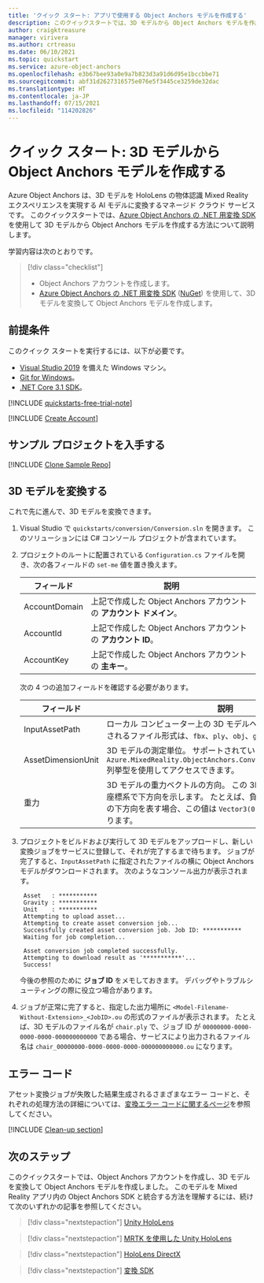 ```yaml
---
title: 'クイック スタート: アプリで使用する Object Anchors モデルを作成する'
description: このクイックスタートでは、3D モデルから Object Anchors モデルを作成する方法について説明します。
author: craigktreasure
manager: virivera
ms.author: crtreasu
ms.date: 06/10/2021
ms.topic: quickstart
ms.service: azure-object-anchors
ms.openlocfilehash: e3b67bee93a0e9a7b823d3a91d6d95e1bccbbe71
ms.sourcegitcommit: abf31d2627316575e076e5f3445ce3259de32dac
ms.translationtype: HT
ms.contentlocale: ja-JP
ms.lasthandoff: 07/15/2021
ms.locfileid: "114202826"
---
```

# <a name="quickstart-create-an-object-anchors-model-from-a-3d-model"></a>クイック スタート: 3D モデルから Object Anchors モデルを作成する

Azure Object Anchors は、3D モデルを HoloLens の物体認識 Mixed Reality エクスペリエンスを実現する AI モデルに変換するマネージド クラウド サービスです。 このクイックスタートでは、[Azure Object Anchors の .NET 用変換 SDK](/dotnet/api/overview/azure/mixedreality.objectanchors.conversion-readme-pre) を使用して 3D モデルから Object Anchors モデルを作成する方法について説明します。

学習内容は次のとおりです。

> [!div class="checklist"]
> * Object Anchors アカウントを作成します。
> * [Azure Object Anchors の .NET 用変換 SDK](/dotnet/api/overview/azure/mixedreality.objectanchors.conversion-readme-pre) ([NuGet](https://www.nuget.org/packages/Azure.MixedReality.ObjectAnchors.Conversion/)) を使用して、3D モデルを変換して Object Anchors モデルを作成します。

## <a name="prerequisites"></a>前提条件

このクイック スタートを実行するには、以下が必要です。

* <a href="https://www.visualstudio.com/downloads/" target="_blank">Visual Studio 2019</a> を備えた Windows マシン。
* <a href="https://git-scm.com" target="_blank">Git for Windows</a>。
* <a href="https://dotnet.microsoft.com/download/dotnet-core/3.1">.NET Core 3.1 SDK</a>。

[!INCLUDE [quickstarts-free-trial-note](../../../includes/quickstarts-free-trial-note.md)]

[!INCLUDE [Create Account](../../../includes/object-anchors-get-started-create-account.md)]

## <a name="get-the-sample-project"></a>サンプル プロジェクトを入手する

[!INCLUDE [Clone Sample Repo](../../../includes/object-anchors-clone-sample-repository.md)]

## <a name="convert-a-3d-model"></a>3D モデルを変換する

これで先に進んで、3D モデルを変換できます。

1. Visual Studio で `quickstarts/conversion/Conversion.sln` を開きます。 このソリューションには C# コンソール プロジェクトが含まれています。

2. プロジェクトのルートに配置されている `Configuration.cs` ファイルを開き、次の各フィールドの `set-me` 値を置き換えます。

   | フィールド         | 説明                                                         |
   |---------------|---------------------------------------------------------------------|
   | AccountDomain | 上記で作成した Object Anchors アカウントの **アカウント ドメイン**。 |
   | AccountId     | 上記で作成した Object Anchors アカウントの **アカウント ID**。     |
   | AccountKey    | 上記で作成した Object Anchors アカウントの **主キー**。     |

   次の 4 つの追加フィールドを確認する必要があります。

    | フィールド                    | 説明                       |
    | ---                      | ---                               |
    | InputAssetPath           | ローカル コンピューター上の 3D モデルへの絶対パス。 サポートされるファイル形式は、`fbx`、`ply`、`obj`、`glb`、`gltf` です。 |
    | AssetDimensionUnit       | 3D モデルの測定単位。 サポートされているすべての測定単位は、`Azure.MixedReality.ObjectAnchors.Conversion.AssetLengthUnit` 列挙型を使用してアクセスできます。 |
    | 重力                  | 3D モデルの重力ベクトルの方向。 この 3D ベクトルは、モデルの座標系で下方向を示します。 たとえば、負の `y` がモデルの 3D 空間の下方向を表す場合、この値は `Vector3(0.0f, -1.0f, 0.0f)` になります。 |

3. プロジェクトをビルドおよび実行して 3D モデルをアップロードし、新しい変換ジョブをサービスに登録して、それが完了するまで待ちます。 ジョブが完了すると、`InputAssetPath` に指定されたファイルの横に Object Anchors モデルがダウンロードされます。 次のようなコンソール出力が表示されます。

   ```shell
    Asset   : ***********
    Gravity : ***********
    Unit    : ***********
    Attempting to upload asset...
    Attempting to create asset conversion job...
    Successfully created asset conversion job. Job ID: ***********
    Waiting for job completion...

    Asset conversion job completed successfully.
    Attempting to download result as '***********'...
    Success!
   ```

   今後の参照のために **ジョブ ID** をメモしておきます。 デバッグやトラブルシューティングの際に役立つ場合があります。

4. ジョブが正常に完了すると、指定した出力場所に `<Model-Filename-Without-Extension>_<JobID>.ou` の形式のファイルが表示されます。 たとえば、3D モデルのファイル名が `chair.ply` で、ジョブ ID が `00000000-0000-0000-0000-000000000000` である場合、サービスにより出力されるファイル名は `chair_00000000-0000-0000-0000-000000000000.ou` になります。

## <a name="error-codes"></a>エラー コード
アセット変換ジョブが失敗した結果生成されるさまざまなエラー コードと、それぞれの処理方法の詳細については、[変換エラー コードに関するページ](..\model-conversion-error-codes.md)を参照してください。

[!INCLUDE [Clean-up section](../../../includes/clean-up-section-portal.md)]

## <a name="next-steps"></a>次のステップ

このクイックスタートでは、Object Anchors アカウントを作成し、3D モデルを変換して Object Anchors モデルを作成しました。 このモデルを Mixed Reality アプリ内の Object Anchors SDK と統合する方法を理解するには、続けて次のいずれかの記事を参照してください。

> [!div class="nextstepaction"]
> [Unity HoloLens](get-started-unity-hololens.md)

> [!div class="nextstepaction"]
> [ MRTK を使用した Unity HoloLens](get-started-unity-hololens-mrtk.md)

> [!div class="nextstepaction"]
> [HoloLens DirectX](get-started-hololens-directx.md)

> [!div class="nextstepaction"]
> [変換 SDK](/dotnet/api/overview/azure/mixedreality.objectanchors.conversion-readme-pre)
